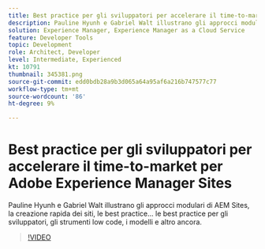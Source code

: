 ```yaml
---
title: Best practice per gli sviluppatori per accelerare il time-to-market per Adobe Experience Manager Sites
description: Pauline Hyunh e Gabriel Walt illustrano gli approcci modulari di AEM Sites, la creazione rapida dei siti, le best practice... le best practice per gli sviluppatori, gli strumenti low code, i modelli e altro ancora. (Può contenere tra 60 e 160 caratteri, ma è di 177 caratteri)
solution: Experience Manager, Experience Manager as a Cloud Service
feature: Developer Tools
topic: Development
role: Architect, Developer
level: Intermediate, Experienced
kt: 10791
thumbnail: 345381.png
source-git-commit: edd0bdb28a9b3d065a64a95af6a216b747577c77
workflow-type: tm+mt
source-wordcount: '86'
ht-degree: 9%

---
```



# Best practice per gli sviluppatori per accelerare il time-to-market per Adobe Experience Manager Sites

Pauline Hyunh e Gabriel Walt illustrano gli approcci modulari di AEM Sites, la creazione rapida dei siti, le best practice... le best practice per gli sviluppatori, gli strumenti low code, i modelli e altro ancora.

>[!VIDEO](https://video.tv.adobe.com/v/345381/?quality=12&learn=on)
